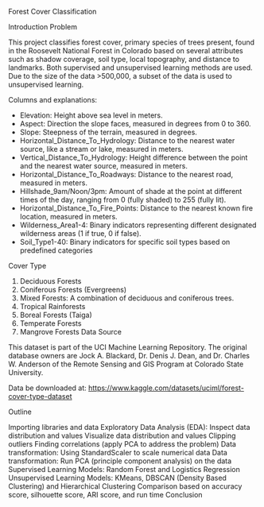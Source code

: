 Forest Cover Classification


Introduction
Problem

This project classifies forest cover, primary species of trees present, found in the Roosevelt National Forest in Colorado based on several attributes such as shadow coverage, soil type, local topography, and distance to landmarks. Both supervised and unsupervised learning methods are used. Due to the size of the data >500,000, a subset of the data is used to unsupervised learning.

Columns and explanations:

- Elevation: Height above sea level in meters.
- Aspect: Direction the slope faces, measured in degrees from 0 to 360.
- Slope: Steepness of the terrain, measured in degrees.
- Horizontal_Distance_To_Hydrology: Distance to the nearest water source, like a stream or lake, measured in meters.
- Vertical_Distance_To_Hydrology: Height difference between the point and the nearest water source, measured in meters.
- Horizontal_Distance_To_Roadways: Distance to the nearest road, measured in meters.
- Hillshade_9am/Noon/3pm: Amount of shade at the point at different times of the day, ranging from 0 (fully shaded) to 255 (fully lit).
- Horizontal_Distance_To_Fire_Points: Distance to the nearest known fire location, measured in meters.
- Wilderness_Area1-4: Binary indicators representing different designated wilderness areas (1 if true, 0 if false).
- Soil_Type1-40: Binary indicators for specific soil types based on predefined categories


Cover Type

1. Deciduous Forests
2. Coniferous Forests (Evergreens)
3. Mixed Forests: A combination of deciduous and coniferous trees.
4. Tropical Rainforests
5. Boreal Forests (Taiga)
6. Temperate Forests
7. Mangrove Forests
Data Source

This dataset is part of the UCI Machine Learning Repository. The original database owners are Jock A. Blackard, Dr. Denis J. Dean, and Dr. Charles W. Anderson of the Remote Sensing and GIS Program at Colorado State University.

Data be downloaded at: https://www.kaggle.com/datasets/uciml/forest-cover-type-dataset

Outline

Importing libraries and data
Exploratory Data Analysis (EDA):
Inspect data distribution and values
Visualize data distribution and values
Clipping outliers
Finding correlations (apply PCA to address the problem)
Data transformation: Using StandardScaler to scale numerical data
Data transformation: Run PCA (principle component analysis) on the data
Supervised Learning Models: Random Forest and Logistics Regression
Unsupervised Learning Models: KMeans, DBSCAN (Density Based Clustering) and Hierarchical Clustering
Comparison based on accuracy score, silhouette score, ARI score, and run time
Conclusion
